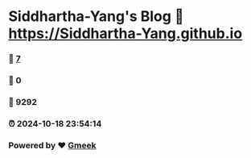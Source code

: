 # Siddhartha-Yang's Blog :link: https://Siddhartha-Yang.github.io 
### :page_facing_up: [7](https://Siddhartha-Yang.github.io/tag.html) 
### :speech_balloon: 0 
### :hibiscus: 9292 
### :alarm_clock: 2024-10-18 23:54:14 
### Powered by :heart: [Gmeek](https://github.com/Meekdai/Gmeek)
